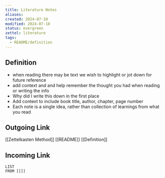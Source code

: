 ```yaml
---
title: Literature Notes
aliases: 
created: 2024-07-10
modified: 2024-07-10
status: evergreen
zettel: literature
tags:
  - README/definition
---
```

## Definition
- when reading there may be text we wish to highlight or jot down for future reference
- add context and and help remember the thought you had when reading or writing the info
- Why did I write this down in the first place
- Add context to include book title, author, chapter, page number
- Each note is a single idea, rather than collection of learnings from what you read
## Outgoing Link
[[Zettelkasten Method]]
[[README]]
[[Definition]]
## Incoming Link
```dataview
LIST
FROM [[]]
```